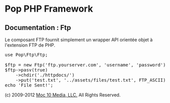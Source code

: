 Pop PHP Framework
=================

Documentation : Ftp
-------------------

Le composant FTP fournit simplement un wrapper API orientée objet à l'extension FTP de PHP.

<pre>
use Pop\Ftp\Ftp;

$ftp = new Ftp('ftp.yourserver.com', 'username', 'password');
$ftp->pasv(true)
    ->chdir('./httpdocs/')
    ->put('test.txt', '../assets/files/test.txt', FTP_ASCII);
echo 'File Sent!';
</pre>

(c) 2009-2012 [Moc 10 Media, LLC.](http://www.moc10media.com) All Rights Reserved.
